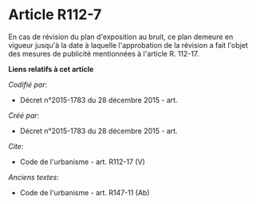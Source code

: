 # Article R112-7

En cas de révision du plan d'exposition au bruit, ce plan demeure en vigueur jusqu'à la date à laquelle l'approbation de la
révision a fait l'objet des mesures de publicité mentionnées à l'article R. 112-17.

**Liens relatifs à cet article**

_Codifié par_:

  - Décret n°2015-1783 du 28 décembre 2015 - art.

_Créé par_:

  - Décret n°2015-1783 du 28 décembre 2015 - art.

_Cite_:

  - Code de l'urbanisme - art. R112-17 (V)

_Anciens textes_:

  - Code de l'urbanisme - art. R147-11 (Ab)
